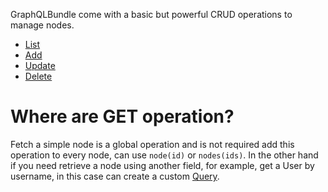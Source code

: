 GraphQLBundle come with a basic but powerful CRUD operations to manage nodes.

- [List](01_List.md)
- [Add](02_Add.md)
- [Update](03_Update.md)
- [Delete](04_Delete.md)

# Where are GET operation?

Fetch a simple node is a global operation and is not required add this operation to every node,
can use `node(id)` or `nodes(ids)`. 
In the other hand if you need retrieve a node using another field,
for example, get a User by username, in this case can create a custom [Query](../04_GraphQL_Operations/01_Queries.md).